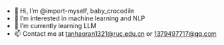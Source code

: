 - 👋 Hi, I’m @import-myself, baby_crocodile
- 👀 I’m interested in machine learning and NLP
- 🌱 I’m currently learning LLM
- 📫 Contact me at tanhaoran1321@ruc.edu.cn or 1379497717@qq.com


